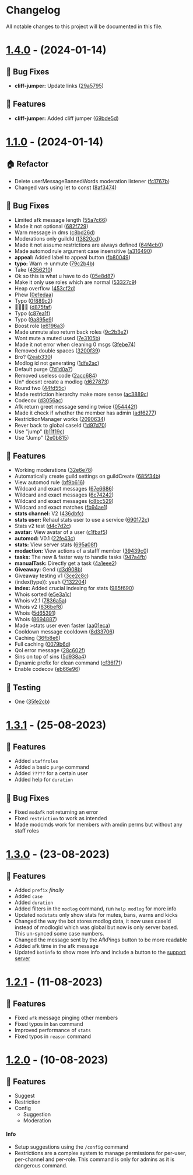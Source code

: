# Changelog

All notable changes to this project will be documented in this file.

# [1.4.0](https://github.com/theoreotm/cardinal-bot/compare/v1.4.0...v1.4.0) - (2024-01-14)

## 🐛 Bug Fixes

-   **cliff-jumper:** Update links ([29a5795](https://github.com/theoreotm/cardinal-bot/commit/29a5795948031fcce6e5d9eb1d358a10edc11f58))

## 🚀 Features

-   **cliff-jumper:** Added cliff jumper ([69bde5d](https://github.com/theoreotm/cardinal-bot/commit/69bde5d44cb2c165594102d82adf4836db2a9b1b))

# [1.1.0](https://github.com/EvolutionX-10/Radon/compare/v1.1.0...v1.1.0) - (2024-01-14)

## 🏠 Refactor

-   Delete userMessageBannedWords moderation listener ([fc1767b](https://github.com/EvolutionX-10/Radon/commit/fc1767bd355746ce56f25501049c51df25909476))
-   Changed vars using let to const ([8af3474](https://github.com/EvolutionX-10/Radon/commit/8af34747321dd3b7bfea24a9841e66c99b0c88a1))

## 🐛 Bug Fixes

-   Limited afk message length ([55a7c66](https://github.com/EvolutionX-10/Radon/commit/55a7c66250427be08371db0cf1af40c8edc8b975))
-   Made it not optional ([682f729](https://github.com/EvolutionX-10/Radon/commit/682f7293847cb2d65497091b41cad908da4aa8e5))
-   Warn message in dms ([c8bd26d](https://github.com/EvolutionX-10/Radon/commit/c8bd26dd3beae9937005873287374f04df69a759))
-   Moderations only guildId ([f3820cd](https://github.com/EvolutionX-10/Radon/commit/f3820cd9d0da15c1f89b4830c618d876d1c73461))
-   Made it not assume restrictions are always defined ([64f4cb0](https://github.com/EvolutionX-10/Radon/commit/64f4cb0635eb0b076d06de1cf9c1e29f17c30603))
-   Made automod rule argument case insensitive ([a316490](https://github.com/EvolutionX-10/Radon/commit/a316490a0a9e7f813bb5fca0d4bc0f03ac3868dd))
-   **appeal:** Added label to appeal button ([fb80049](https://github.com/EvolutionX-10/Radon/commit/fb800496e07491a75b6528cba6ff8af140806fc7))
-   **typo:** Warn -> unmute ([79c2b4b](https://github.com/EvolutionX-10/Radon/commit/79c2b4b74ddafe32a8097d1e83d091921abf490c))
-   Take ([4356210](https://github.com/EvolutionX-10/Radon/commit/43562109db8653bd60981bb968144e632201d856))
-   Ok so this is what u have to do ([05e8d87](https://github.com/EvolutionX-10/Radon/commit/05e8d872b06e599df5f732563815191b1937cba6))
-   Make it only use roles which are normal ([53327c9](https://github.com/EvolutionX-10/Radon/commit/53327c92afd417cc1c919c046247144d9cd2531e))
-   Heap overflow ([453cf2d](https://github.com/EvolutionX-10/Radon/commit/453cf2dc98a8e2838f41935448459b260eb61b6a))
-   Phew ([0e1edaa](https://github.com/EvolutionX-10/Radon/commit/0e1edaae479a957edf96fc2169706ef42af138f4))
-   Typo ([0f889c2](https://github.com/EvolutionX-10/Radon/commit/0f889c26732697b8e1a321afe386053553612ad9))
-   😬😬😬😬 ([d875faf](https://github.com/EvolutionX-10/Radon/commit/d875fafc98be9f93e207b30d18669c3ef4e7db41))
-   Typo ([c87ea1f](https://github.com/EvolutionX-10/Radon/commit/c87ea1f3b8b7f793a4cbbbd420e91d622be37da8))
-   Typo ([9a895e9](https://github.com/EvolutionX-10/Radon/commit/9a895e949d5615205fa62463d4282bf970f36d10))
-   Boost role ([e6196a3](https://github.com/EvolutionX-10/Radon/commit/e6196a3ed2ad892556d722f5b58f1af9aec37854))
-   Made unmute also return back roles ([9c2b3e2](https://github.com/EvolutionX-10/Radon/commit/9c2b3e224ee248b71571e957aa35e3811c42c7e1))
-   Wont mute a muted used ([7e3105b](https://github.com/EvolutionX-10/Radon/commit/7e3105b3661d83702bce6027bf6a0dc8248bc555))
-   Made it not error when cleaning 0 msgs ([3febe74](https://github.com/EvolutionX-10/Radon/commit/3febe7428a67e9095eedddd48a45250a659e3eab))
-   Removed double spaces ([3200f39](https://github.com/EvolutionX-10/Radon/commit/3200f39d050debbc1ae9903acf0d17d2ce2e8745))
-   Bro? ([2eab330](https://github.com/EvolutionX-10/Radon/commit/2eab330d05fa130a20a5c1ea94e7230bfe3d5bf7))
-   Modlog id not generating ([1dfe2ac](https://github.com/EvolutionX-10/Radon/commit/1dfe2acd68ea942d39a0431816669a55af9c7475))
-   Default purge ([7d1d0a7](https://github.com/EvolutionX-10/Radon/commit/7d1d0a75e726f770ed0769f1d1240e480763c7d2))
-   Removed useless code ([2acc684](https://github.com/EvolutionX-10/Radon/commit/2acc684ce906dcb757073f4d8e4d9323131e0880))
-   Un\* doesnt create a modlog ([d627873](https://github.com/EvolutionX-10/Radon/commit/d627873995c37f7db7715171b27595b931e3b576))
-   Round two ([44fd55c](https://github.com/EvolutionX-10/Radon/commit/44fd55c16c828d95f1f3a793af30f569d18d039c))
-   Made restriction hierarchy make more sense ([ac3889c](https://github.com/EvolutionX-10/Radon/commit/ac3889cb8ae6725e25b5109be21a4353228663f3))
-   Codecov ([d3056ac](https://github.com/EvolutionX-10/Radon/commit/d3056ac3ab00322b241040895715ccdd18784fa1))
-   Afk return greet message sending twice ([054442f](https://github.com/EvolutionX-10/Radon/commit/054442fa1dbcf2a4d6e1f551344c61eba4088da5))
-   Made it check if whether the member has admin ([adf6277](https://github.com/EvolutionX-10/Radon/commit/adf62773b086443f4e8dc689a71b3dbaaca512e1))
-   RestrictionManager works ([2090634](https://github.com/EvolutionX-10/Radon/commit/209063403fd3bd5704b52a54e8783cdcf1bc15dc))
-   Rever back to global caseId ([1d97d70](https://github.com/EvolutionX-10/Radon/commit/1d97d7019b2ec5ebdb88a5cb8c0713dae8b71df1))
-   Use "jump" ([b11f19c](https://github.com/EvolutionX-10/Radon/commit/b11f19cbea30b66c7562fea0f9350d9ea09b1f94))
-   Use "Jump" ([2e0b815](https://github.com/EvolutionX-10/Radon/commit/2e0b8150b463406867f5955bde1a7168bd6ad0c6))

## 🚀 Features

-   Working moderations ([32e6e78](https://github.com/EvolutionX-10/Radon/commit/32e6e784115e50601b8b62c02cb20492e91089ea))
-   Automatically create guild settings on guildCreate ([685f34b](https://github.com/EvolutionX-10/Radon/commit/685f34bbb40be5b33eb02806ef08502b64322790))
-   View automod rule ([bf9b616](https://github.com/EvolutionX-10/Radon/commit/bf9b616f52c2841bf00b96cafed6ddfeb6afda94))
-   Wildcard and exact messages ([67e6686](https://github.com/EvolutionX-10/Radon/commit/67e66866d00af01977ce2cfe87358085f9cdb494))
-   Wildcard and exact messages ([6c74242](https://github.com/EvolutionX-10/Radon/commit/6c74242225538d1ea0155640751d4a20523bdf19))
-   Wildcard and exact messages ([c8bc529](https://github.com/EvolutionX-10/Radon/commit/c8bc5297ee6513fa80e4b9bba0d1cdc386b626ef))
-   Wildcard and exact matches ([fb94ae1](https://github.com/EvolutionX-10/Radon/commit/fb94ae180ebd01c54d468a4ae531af688d5b1751))
-   **stats channel:** V2 ([436dbfc](https://github.com/EvolutionX-10/Radon/commit/436dbfc91951d5b8cc69ca976ad5606694a2e2a4))
-   **stats user:** Rehaul stats user to use a service ([690172c](https://github.com/EvolutionX-10/Radon/commit/690172c6bd80234d363eff5671537d64f04d0345))
-   Stats v2 test ([d4c7d2c](https://github.com/EvolutionX-10/Radon/commit/d4c7d2cf80eb2112ac5e8102c7001b59694f0dd3))
-   **avatar:** View avatar of a user ([c1fbaf5](https://github.com/EvolutionX-10/Radon/commit/c1fbaf520a565fdc6747a29051d9704ee7576b26))
-   **automod:** V0.1 ([22fe43c](https://github.com/EvolutionX-10/Radon/commit/22fe43c9255b54324025e5ce720c21f86e26c8c0))
-   **stats:** View server stats ([695a08f](https://github.com/EvolutionX-10/Radon/commit/695a08fceb8db78c19f77b96994e9a903282cd6a))
-   **modaction:** View actions of a stafff member ([39439c0](https://github.com/EvolutionX-10/Radon/commit/39439c03a8cfb5aec2c43754604cf87ad8b450f2))
-   **tasks:** The new & faster way to handle tasks ([947a4fb](https://github.com/EvolutionX-10/Radon/commit/947a4fb690a3242bea4638eaf07a57f73f5063a1))
-   **manualTask:** Directly get a task ([4a1eee2](https://github.com/EvolutionX-10/Radon/commit/4a1eee2e9625deed2492445a01c82ccd5cf1798f))
-   **Giveaway:** Gend ([d3d908b](https://github.com/EvolutionX-10/Radon/commit/d3d908b25167068b5ae782090202968ca35c95ed))
-   Giveaway testing v1 ([3ce2c8c](https://github.com/EvolutionX-10/Radon/commit/3ce2c8cf1b5ec09b637086740de5776bf2f6e252))
-   (index(type)): yeah ([7132204](https://github.com/EvolutionX-10/Radon/commit/71322047faa2a6903dfdf95051605db49401e42a))
-   **index:** Added crucial indexing for stats ([985f690](https://github.com/EvolutionX-10/Radon/commit/985f690fb2ec868d932dbaeb3a06047a86bcbf70))
-   Whois sorted ([e5e3a1c](https://github.com/EvolutionX-10/Radon/commit/e5e3a1c189d0b473ac35311d42049f4856c22469))
-   Whois v2.1 ([7836a5a](https://github.com/EvolutionX-10/Radon/commit/7836a5a1f42e7caad0ed3fdcbb75e2b7975357c7))
-   Whois v2 ([836bef8](https://github.com/EvolutionX-10/Radon/commit/836bef85082e7dcb8c087fb7617f850a5fcd9d94))
-   Whois ([5d65391](https://github.com/EvolutionX-10/Radon/commit/5d65391c587f661d86b0d9e65a1ad20e360c395a))
-   Whois ([8694887](https://github.com/EvolutionX-10/Radon/commit/8694887144677452cce9dfbfb5f2cb86db0052a4))
-   Made >stats user even faster ([aa01eca](https://github.com/EvolutionX-10/Radon/commit/aa01eca4174adf11baae214e3eca12e0c926c56e))
-   Cooldown message cooldown ([8d33706](https://github.com/EvolutionX-10/Radon/commit/8d33706d2661542ea2ca7efce259a73090158e95))
-   Caching ([36fb8e6](https://github.com/EvolutionX-10/Radon/commit/36fb8e68ed388584f3f4875141d57f1ccd737a14))
-   Full caching ([0079b6d](https://github.com/EvolutionX-10/Radon/commit/0079b6d176c2633a2cfebb899f0a1482f0cf6a0f))
-   Qol error message ([28c602f](https://github.com/EvolutionX-10/Radon/commit/28c602f154250fe8cff842e32b97805b54539f6d))
-   Sins on top of sins ([5d938a4](https://github.com/EvolutionX-10/Radon/commit/5d938a4b1e91596fb20100b655ded478a42657e3))
-   Dynamic prefix for clean command ([cf36f71](https://github.com/EvolutionX-10/Radon/commit/cf36f7187af865e2cf6fbc1c420e3a7da5111c39))
-   Enable codecov ([eb66e96](https://github.com/EvolutionX-10/Radon/commit/eb66e962045b854d7249f3baa9aa314941c093ad))

## 🧪 Testing

-   One ([35fe2cb](https://github.com/EvolutionX-10/Radon/commit/35fe2cb793b3259fe66ddd7da8adf8d4acd83c81))

# [1.3.1](https://github.com/TheOreoTM/cardinal-bot/commit/c73c9b620588927eb94944a0c95b6714d8fac2c2) - (25-08-2023)

## 🚀 Features

-   Added `staffroles`
-   Added a basic `purge` command
-   Added `?????` for a certain user
-   Added help for `duration`

## 🐛 Bug Fixes

-   Fixed `modafk` not returning an error
-   Fixed `restriction` to work as intended
-   Made modcmds work for members with amdin perms but without any staff roles

# [1.3.0](https://github.com/TheOreoTM/cardinal-bot/commit/840326ff3dc843c9036d49de9eb3a9bdcbaca40f) - (23-08-2023)

## 🚀 Features

-   Added `prefix` _finally_
-   Added `case`
-   Added `duration`
-   Added filters in the `modlog` command, run `help modlog` for more info
-   Updated `modstats` only show stats for mutes, bans, warns and kicks
-   Changed the way the bot stores modlog data, it now uses caseId instead of modlogId which was global but now is only server based. This un-synced some case numbers.
-   Changed the message sent by the AfkPings button to be more readable
-   Added afk time in the afk message
-   Updated `botinfo` to show more info and include a button to the [support server](https://discord.gg/54ZR2b8AYV)

# [1.2.1](https://github.com/TheOreoTM/cardinal-bot/commit/d1c4dfc576032fec8c09022f73fba6f2580c17d5) - (11-08-2023)

## 🚀 Features

-   Fixed `afk` message pinging other members
-   Fixed typos in `ban` command
-   Improved performance of `stats`
-   Fixed typos in `reason` command

# [1.2.0](https://discord.com/channels/1138806085352951950/1138816143533031524/1139176331351953501) - (10-08-2023)

## 🚀 Features

-   Suggest
-   Restriction
-   Config
    -   Suggestion
    -   Moderation

#### Info

-   Setup suggestions using the `/config` command
-   Restrictions are a complex system to manage permissions for per-user, per-channel and per-role. This command is only for admins as it is dangerous command.
